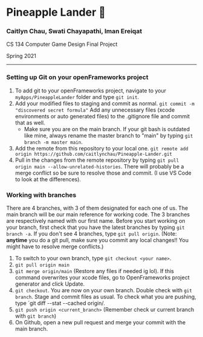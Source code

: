 # Pineapple Lander 🍍
### Caitlyn Chau, Swati Chayapathi, Iman Ereiqat

CS 134 Computer Game Design Final Project

Spring 2021

---
### Setting up Git on your openFrameworks project
1. To add git to your openFrameworks project, navigate to your `myApps/PineappleLander` folder and type `git init`.
2. Add your modified files to staging and commit as normal. `git commit -m "discovered secret formula"` Add any unnecessary files (xcode environments or auto generated files) to the .gitignore file and commit that as well. 
    - Make sure you are on the main branch. If your git bash is outdated like mine, always rename the master branch to "main" by typing `git branch -m master main`.
4. Add the remote from this repository to your local one. `git remote add origin https://github.com/caitlynchau/Pineapple-Lander.git`
5. Pull in the changes from the remote repository by typing `git pull origin main --allow-unrelated-histories`. There will probably be a merge conflict so be sure to resolve those and commit. (I use VS Code to look at the differences). 

### Working with branches
There are 4 branches, with 3 of them designated for each one of us. The main branch will be our main reference for working code. The 3 branches are respectively named with our first name. Before you start working on your branch, first check that you have the latest branches by typing `git branch -a`. If you don't see 4 branches, type `git pull origin`.  (Note: **anytime** you do a git pull, make sure you commit any local changes!! You might have to resolve merge conflicts.)


1. To switch to your own branch, type `git checkout <your name>`. 
2. `git pull origin main`
3. `git merge origin/main` (Restore any files if needed ig lol). If this command overwrites your xcode files, go to OpenFrameworks project generator and click Update. 
5. `git checkout`. You are now on your own branch. Double check with `git branch`. Stage and commit files as usual. To check what you are pushing, type `git diff --stat --cached origin/<branch>.
6. `git push origin <current_branch>` (Remember check ur current branch with `git branch`)
7. On Github, open a new pull request and merge your commit with the main branch. 
